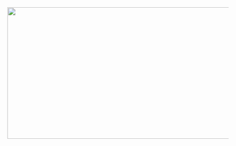 <a href="https://github.com/devxb/gitanimals">
<img
  src="https://render.gitanimals.org/farms/zoeznm"
  width="600"
  height="300"
/>
</a>
